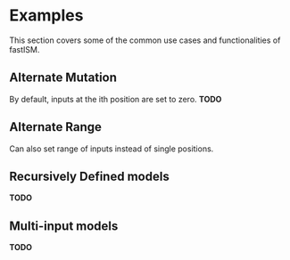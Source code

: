 # Examples

This section covers some of the common use cases and functionalities of fastISM.

## Alternate Mutation
By default, inputs at the ith position are set to zero. **TODO**

## Alternate Range
Can also set range of inputs instead of single positions.

## Recursively Defined models
**TODO**

## Multi-input models
**TODO**